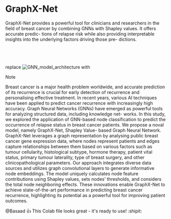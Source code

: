 # GraphX-Net
GraphX-Net provides a powerful tool for clinicians and researchers in the field of breast cancer by combining GNNs with Shapley values. It offers accurate predic- tions of relapse risk while also providing interpretable insights into the underlying factors driving those pre- dictions.

replace ![GNN_model_architecture](https://github.com/abdullahbasaad/GraphX-Net/assets/65473122/7777f429-e3a5-47b6-8fae-4f02578d9e7a.type) with <img src="[https://your-image-url.type](https://github.com/abdullahbasaad/GraphX-Net/assets/65473122/7777f429-e3a5-47b6-8fae-4f02578d9e7a.type)" width="10" height="70">


> [!NOTE]
> Breast cancer is a major health problem worldwide, and accurate prediction of its recurrence
is crucial for early detection of recurrence and personalising effective treatment. In recent years, various AI
techniques have been applied to predict cancer recurrence with increasingly high accuracy. Graph Neural
Networks (GNNs) have emerged as powerful tools for analyzing structured data, including knowledge net-
works. In this study, we explored the application of GNN-based node classification to predict the occurrence
of relapse status in breast cancer patients. We propose a noval model, namely GraphX-Net, Shapley Value-
based Graph Neural Network. GraphX-Net leverages a graph representation by analysing public breast
cancer gene expression data, where nodes represent patients and edges capture relationships between them
based on various factors such as tumour cellularity, histological subtype, hormone therapy, patient vital
status, primary tumour laterality, type of breast surgery, and other clinicopathological parameters. Our
approach integrates diverse data sources and utilizes graph convolutional layers to generate informative
node embeddings. The model uniquely calculates node feature contributions using Shapley values, sets
nodes’ thresholds, and considers the total node neighboring effects. These innovations enable GraphX-Net
to achieve state-of-the-art performance in predicting breast cancer recurrence, highlighting its potential as a
powerful tool for improving patient outcomes.


@Basaad :+1: This Colab file looks great - it's ready to use! :shipit:
